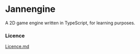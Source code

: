 # Jannengine
A 2D game engine written in TypeScript, for learning purposes.

### Licence ##
[Licence.md](https://github.com/Janne252/jannengine/blob/master/LICENCE.md)
